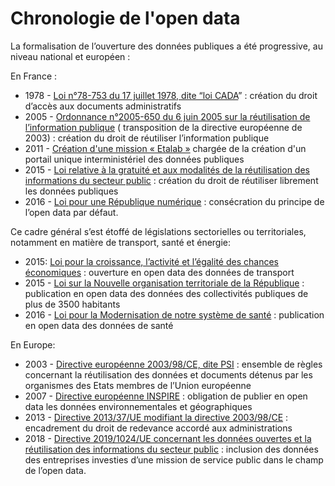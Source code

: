 # Chronologie de l'open data

La formalisation de l’ouverture des données publiques a été progressive, au niveau national et européen :

En France :
* 1978 - [Loi n°78-753 du 17 juillet 1978, dite “loi CADA](https://www.legifrance.gouv.fr/affichTexte.do?cidTexte=JORFTEXT000000339241)” : création du droit d’accès aux documents administratifs
* 2005 - [Ordonnance n°2005-650 du 6 juin 2005 sur la réutilisation de l’information publique](https://www.legifrance.gouv.fr/affichTexte.do?cidTexte=JORFTEXT000000629684) ( transposition de la directive européenne de 2003) : création du droit de réutiliser l’information publique
* 2011 - [Création d'une mission « Etalab »](https://www.legifrance.gouv.fr/affichTexte.do?cidTexte=JORFTEXT000023619063&categorieLien=id) chargée de la création d'un portail unique interministériel des données publiques
* 2015 - [Loi relative à la gratuité et aux modalités de la réutilisation des informations du secteur public](https://www.legifrance.gouv.fr/affichTexte.do?cidTexte=JORFTEXT000031701525&fastPos=1&fastReqId=929140163&categorieLien=id&oldAction=rechTexte) : création du droit de réutiliser librement les données publiques
* 2016 - [Loi pour une République numérique](https://www.legifrance.gouv.fr/affichLoiPubliee.do?idDocument=JORFDOLE000031589829&type=general&legislature=14) : consécration du principe de l’open data par défaut.                     

Ce cadre général s’est étoffé de législations sectorielles ou territoriales, notamment en matière de transport, santé et énergie:                     
* 2015: [Loi pour la croissance, l’activité et l’égalité des chances économiques](https://www.legifrance.gouv.fr/affichLoiPubliee.do?idDocument=JORFDOLE000029883713&type=general&legislature=14) : ouverture en open data des données de transport 
* 2015 - [Loi sur la Nouvelle organisation territoriale de la République](https://www.legifrance.gouv.fr/affichTexte.do?cidTexte=JORFTEXT000030985460&categorieLien=id) :  publication en open data des données des collectivités publiques de plus de 3500 habitants 
* 2016 - [Loi pour la Modernisation de notre système de santé](https://www.legifrance.gouv.fr/affichTexte.do?cidTexte=JORFTEXT000031912641&categorieLien=id) : publication en open data des données de santé            

En Europe: 
* 2003 - [Directive européenne 2003/98/CE, dite PSI](https://eur-lex.europa.eu/legal-content/FR/TXT/HTML/?uri=CELEX:32003L0098) : ensemble de règles concernant la réutilisation des données et documents détenus par les organismes des Etats membres de l’Union européenne
* 2007 - [Directive européenne INSPIRE](https://eur-lex.europa.eu/legal-content/FR/TXT/HTML/?uri=CELEX:32007L0002) : obligation de publier en open data les données environnementales et géographiques
* 2013 - [Directive 2013/37/UE modifiant la directive 2003/98/CE](https://eur-lex.europa.eu/legal-content/FR/TXT/PDF/?uri=CELEX:32013L0037&from=FR) : encadrement du droit de redevance accordé aux administrations
* 2018 - [Directive 2019/1024/UE concernant les données ouvertes et la réutilisation des informations du secteur public](https://eur-lex.europa.eu/legal-content/FR/TXT/HTML/?uri=CELEX:32019L1024&from=EN) : inclusion des données des entreprises investies d’une mission de service public dans le champ de l’open data.
